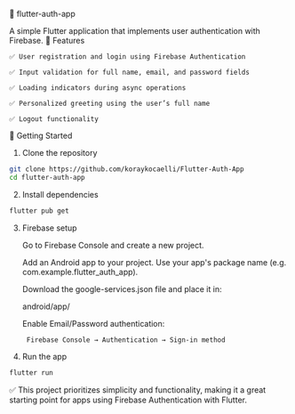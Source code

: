 📱 flutter-auth-app

A simple Flutter application that implements user authentication with Firebase.
🔧 Features

    ✅ User registration and login using Firebase Authentication

    ✅ Input validation for full name, email, and password fields

    ✅ Loading indicators during async operations

    ✅ Personalized greeting using the user’s full name

    ✅ Logout functionality

🚀 Getting Started
1. Clone the repository
```bash
git clone https://github.com/koraykocaelli/Flutter-Auth-App
cd flutter-auth-app
```

2. Install dependencies
```bash
flutter pub get
```
3. Firebase setup

    Go to Firebase Console and create a new project.

    Add an Android app to your project. Use your app's package name (e.g. com.example.flutter_auth_app).

    Download the google-services.json file and place it in:

   android/app/

    Enable Email/Password authentication:

        Firebase Console → Authentication → Sign-in method

4. Run the app
```bash
flutter run
```

✅ This project prioritizes simplicity and functionality, making it a great starting point for apps using Firebase Authentication with Flutter.